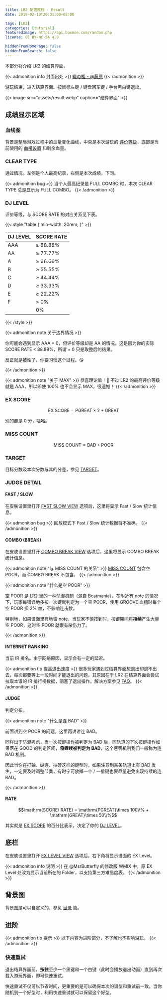 ```yaml
---
title: LR2 配置教程 - Result
date: 2019-02-10T20:31:00+08:00

tags: [LR2]
categories: [tutorial]
featuredImage: https://api.boxmoe.com/random.php
license: CC BY-NC-SA 4.0

hiddenFromHomePage: false
hiddenFromSearch: false
---
```


本部分将介绍 LR2 的结算界面。

<!--more-->

{{< admonition info 封面出处 >}}
[織の檻 - @藤原](https://www.pixiv.net/artworks/59521621)
{{< /admonition >}}

游玩结束，进入结算界面。按鼠标左键 / 键盘回车键 / 手台黑白键退出。

{{< image src="assets/result.webp" caption="结算界面" >}}

## 成绩显示区域

### 血线图

背景是整局游戏过程中的血量变化曲线，中央是本次游玩的 [评价等级](#dj-level)，底部是当前使用的 [血槽设置](https://hakula.xyz/tutorial/lr2_body_select.html#GROOVEGAUGE) 和剩余血量。

### CLEAR TYPE

通过情况。左侧是个人最高纪录，右侧是本次成绩，下同。

{{< admonition bug >}}
当个人最高纪录是 FULL COMBO 时，本次 CLEAR TYPE 总是显示为 FULL COMBO。
{{< /admonition >}}

### DJ LEVEL

评价等级，与 SCORE RATE 的对应关系见下表。

{{< style "table { min-width: 20rem; }" >}}

| DJ LEVEL | SCORE RATE |
| :------- | :--------- |
| AAA      | ≥ 88.88%   |
| AA       | ≥ 77.77%   |
| A        | ≥ 66.66%   |
| B        | ≥ 55.55%   |
| C        | ≥ 44.44%   |
| D        | ≥ 33.33%   |
| E        | ≥ 22.22%   |
| F        | > 0%       |
|          | 0%         |

{{< /style >}}

{{< admonition note 关于边界情况 >}}

你可能会遇到显示 AAA + 0，但评价等级却是 AA 的情况。这是因为你的实际 SCORE RATE < 88.88%，所谓 + 0 只是取整后的结果。

反正就是被性了，你要习惯这个过程。:kissing_heart:

{{< /admonition >}}

{{< admonition note "关于 MAX" >}}
恭喜理论值！:tada: 不过 LR2 的最高评价等级就是 AAA，所以即使 100% 也不会显示 MAX。很遗憾！
{{< /admonition >}}

### EX SCORE

$$\mathrm{EX\ SCORE} = \mathrm{PGREAT}\times 2 + \mathrm{GREAT}$$

别的都是 0 分，哈哈。

### MISS COUNT

$$\mathrm{MISS\ COUNT} = \mathrm{BAD} + \mathrm{POOR}$$

### TARGET

目标分数及本次分数与其的分差，参见 [TARGET](../select/#target)。

### JUDGE DETAIL

#### FAST / SLOW

在皮肤设置里打开 [FAST SLOW VIEW](../wmix/#结算界面) 选项后，这里将显示 Fast / Slow 统计信息。

{{< admonition bug >}}
回放模式下 Fast / Slow 统计数据将不准确。
{{< /admonition >}}

#### COMBO (BREAK)

在皮肤设置里打开 [COMBO BREAK VIEW](../wmix/#结算界面) 选项后，这里将显示 COMBO BREAK 统计信息。

{{< admonition note "与 MISS COUNT 的关系" >}}
[MISS COUNT](#miss-count) 包含空 POOR，而 COMBO BREAK 不包含。
{{< /admonition >}}

{{< admonition note "什么是空 POOR" >}}

空 POOR 是 LR2 里的一种防混机制（源自 Beatmania）。在附近有 note 的情况下，玩家每错误地多按一次键就判定为一个空 POOR，使用 GROOVE 血槽时每个空 POOR 扣 2% 血，不影响连击数。

特别地，如果谱面里有地雷 note，当玩家不慎按到时，按键期间将**持续**产生大量空 POOR，这时空 POOR 就很有杀伤力了。

{{< /admonition >}}

#### INTERNET RANKING

当前 IR 排名。由于网络原因，显示会有一定的延迟。

{{< admonition tip 提高退出速度 >}}
很多玩家遇到过结算界面想退出却退不出去，每次都要等上一段时间才能退出的问题，其原因在于 LR2 在结算界面会尝试拉取本谱的 IR 排行榜数据，阻塞了退出操作。解决方案参见 [FAQ](../faq/#11-结算界面退出时卡住)。
{{< /admonition >}}

#### JUDGE

判定分布。

{{< admonition note "什么是连 BAD" >}}

前面讲到空 POOR 的问题，这里再讲讲连 BAD。

同样出于防混考虑，当一次按键操作被判定为 BAD 后，同轨道的下次按键操作如果落在 GOOD 的判定区间，**将继续被判定为 BAD**，这个惩罚机制我们一般称为连 BAD 机制。

因此当你在打轴、纵连、拍砖这样的键型时，如果注意到某条轨道上有 BAD 发生，一定要及时调整节奏，有时宁可放掉一个 / 一排键也要尽量避免出现持续的连 BAD。

{{< /admonition >}}

#### RATE

$$\mathrm{SCORE\ RATE} = \mathrm{PGREAT}\times 100\\% + \mathrm{GREAT}\times 50\\%$$

其实就是 [EX SCORE](#ex-score) 的百分比表示，决定了你的 [DJ LEVEL](#dj-level)。

## 底栏

在皮肤设置里打开 [EX LEVEL VIEW](../wmix/#结算界面) 选项后，右下角将显示谱面的 EX Level。

{{< admonition info 说明 >}}
在 @MsrButterfly 的修改版 WMIX 中，原 EX Level 处改为显示当前所在的 Folder，以支持第三方难易度表。
{{< /admonition >}}

## 背景图

背景图是可以自定义的，参见 [目录](../directory-structure/#wmix_hd) 篇。

## 进阶

{{< admonition tip 提示 >}}
以下内容为进阶部分，不了解也不影响游玩。
{{< /admonition >}}

### 快速重试

退出结算界面前，**按住**至少一个黑键和一个白键（此时会播放退出动画）直到再次载入游玩界面，即可快速重试。

快速重试不仅可以节省时间，更重要的是可以确保本次的谱型和重试前一致。当你随机到一个好型时，利用快速重试就可以保留这个好型。
